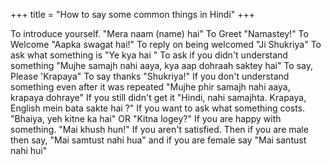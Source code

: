 +++
title = "How to say some common things in Hindi"
+++

To introduce yourself. "Mera naam (name) hai" To Greet "Namastey\!" To
Welcome "Aapka swagat hai\!" To reply on being welcomed "Ji Shukriya" To
ask what something is "Ye kya hai " To ask if you didn't understand
something "Mujhe samajh nahi aaya, kya aap dohraah saktey hai" To say,
Please 'Krapaya" To say thanks "Shukriya\!" If you don't understand
something even after it was repeated "Mujhe phir samajh nahi aaya,
krapaya dohraye" If you still didn't get it "Hindi, nahi samajhta.
Krapaya, English mein bata sakte hai ?" If you want to ask what
something costs. "Bhaiya, yeh kitne ka hai" OR "Kitna logey?" If you are
happy with something. "Mai khush hun\!" If you aren't satisfied. Then if
you are male then say, "Mai samtust nahi hua" and if you are female say
"Mai santust nahi hui"
